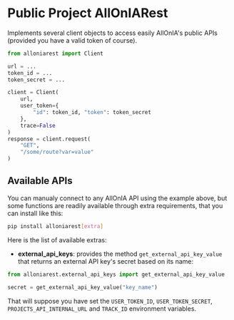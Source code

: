 # Public Project AllOnIARest

Implements several client objects to access easily AllOnIA's public APIs
(provided you have a valid token of course).

```python
from alloniarest import Client

url = ...
token_id = ...
token_secret = ...

client = Client(
    url,
    user_token={
        "id": token_id, "token": token_secret
    },
    trace=False
)
response = client.request(
    "GET",
    "/some/route?var=value"
)
```

## Available APIs

You can manualy connect to any AllOnIA API using the example above, but some
functions are readily available through extra requirements, that you can install
like this:

```bash
pip install alloniarest[extra]
```

Here is the list of available extras:

* **external_api_keys**: provides the method
  `get_external_api_key_value` that returns an external API key's
  secret based on its name:

```python
from alloniarest.external_api_keys import get_external_api_key_value

secret = get_external_api_key_value("key_name")
```
That will suppose you have set the `USER_TOKEN_ID`, `USER_TOKEN_SECRET`,
`PROJECTS_API_INTERNAL_URL` and `TRACK_ID` environment variables.